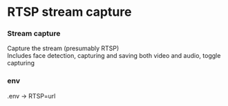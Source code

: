 # RTSP stream capture

### Stream capture
Capture the stream (presumably RTSP) <br>
Includes face detection, capturing and saving both video and audio, toggle capturing

### env
.env -> RTSP=url